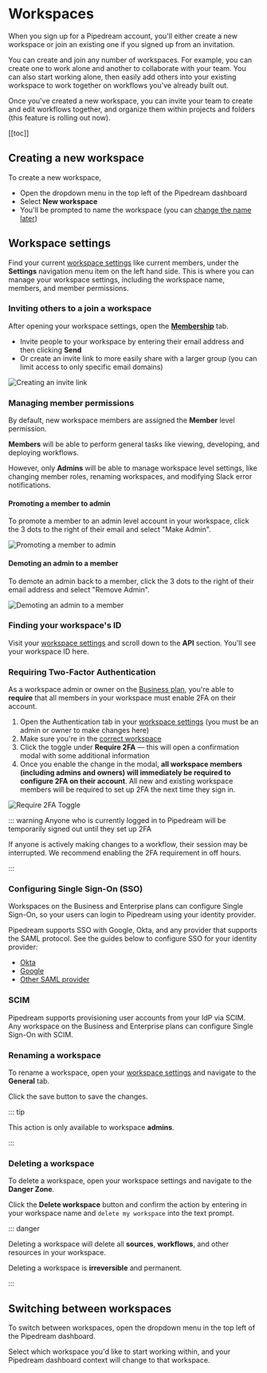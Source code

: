 # Workspaces

When you sign up for a Pipedream account, you'll either create a new workspace or join an existing one if you signed up from an invitation.

You can create and join any number of workspaces. For example, you can create one to work alone and another to collaborate with your team. You can also start working alone, then easily add others into your existing workspace to work together on workflows you've already built out.

Once you've created a new workspace, you can invite your team to create and edit workflows together, and organize them within projects and folders (this feature is rolling out now).

[[toc]]

## Creating a new workspace

To create a new workspace,

- Open the dropdown menu in the top left of the Pipedream dashboard
- Select **New workspace**
- You'll be prompted to name the workspace (you can [change the name later](/workspaces/#renaming-a-workspace))

## Workspace settings

Find your current [workspace settings](https://pipedream.com/settings/account) like current members, under the **Settings** navigation menu item on the left hand side. This is where you can manage your workspace settings, including the workspace name, members, and member permissions.

### Inviting others to a join a workspace

After opening your workspace settings, open the [**Membership**](https://pipedream.com/settings/users) tab.

- Invite people to your workspace by entering their email address and then clicking **Send**
- Or create an invite link to more easily share with a larger group (you can limit access to only specific email domains)

![Creating an invite link](https://res.cloudinary.com/pipedreamin/image/upload/v1688074217/Google_Chrome_-_Settings_-_Users_-_Pipedream_2023-06-29_at_2.28.12_PM_xy33fl.png)

### Managing member permissions

By default, new workspace members are assigned the **Member** level permission.

**Members** will be able to perform general tasks like viewing, developing, and deploying workflows.

However, only **Admins** will be able to manage workspace level settings, like changing member roles, renaming workspaces, and modifying Slack error notifications.

#### Promoting a member to admin

To promote a member to an admin level account in your workspace, click the 3 dots to the right of their email and select "Make Admin".

![Promoting a member to admin](https://res.cloudinary.com/pipedreamin/image/upload/v1688075628/making_admin_btkbh7.gif)

#### Demoting an admin to a member

To demote an admin back to a member, click the 3 dots to the right of their email address and select "Remove Admin".

![Demoting an admin to a member](https://res.cloudinary.com/pipedreamin/image/upload/v1688075628/removing_admin_wez5km.gif)

### Finding your workspace's ID

Visit your [workspace settings](https://pipedream.com/settings/account) and scroll down to the **API** section. You'll see your workspace ID here.

### Requiring Two-Factor Authentication

As a workspace admin or owner on the [Business plan](https://pipedream.com/pricing), you're able to **require** that all members in your workspace must enable 2FA on their account.

1. Open the Authentication tab in your [workspace settings](https://pipedream.com/settings/authentication) (you must be an admin or owner to make changes here)
2. Make sure you're in the [correct workspace](/workspaces/#switching-between-workspaces)
3. Click the toggle under **Require 2FA** — this will open a confirmation modal with some additional information
4. Once you enable the change in the modal, **all workspace members (including admins and owners) will immediately be required to configure 2FA on their account**. All new and existing workspace members will be required to set up 2FA the next time they sign in.

![Require 2FA Toggle](https://res.cloudinary.com/pipedreamin/image/upload/v1695147277/require_2fa_xha6yc.png)

::: warning Anyone who is currently logged in to Pipedream will be temporarily signed out until they set up 2FA

If anyone is actively making changes to a workflow, their session may be interrupted. We recommend enabling the 2FA requirement in off hours.

:::

### Configuring Single Sign-On (SSO)

Workspaces on the Business and Enterprise plans can configure Single Sign-On, so your users can login to Pipedream using your identity provider.

Pipedream supports SSO with Google, Okta, and any provider that supports the SAML protocol. See the guides below to configure SSO for your identity provider:

- [Okta](/workspaces/sso/okta/)
- [Google](/workspaces/sso/google/)
- [Other SAML provider](/workspaces/sso/saml/)

### SCIM

Pipedream supports provisioning user accounts from your IdP via SCIM. Any workspace on the Business and Enterprise plans can configure Single Sign-On with SCIM.

### Renaming a workspace

To rename a workspace, open your [workspace settings](https://pipedream.com/settings/account) and navigate to the **General** tab.

Click the save button to save the changes.

::: tip

This action is only available to workspace **admins**.

:::

### Deleting a workspace

To delete a workspace, open your workspace settings and navigate to the **Danger Zone**.

Click the **Delete workspace** button and confirm the action by entering in your workspace name and `delete my workspace` into the text prompt.

::: danger

Deleting a workspace will delete all **sources**, **workflows**, and other resources in your workspace.

Deleting a workspace is **irreversible** and permanent.

:::

## Switching between workspaces

To switch between workspaces, open the dropdown menu in the top left of the Pipedream dashboard.

Select which workspace you'd like to start working within, and your Pipedream dashboard context will change to that workspace.
